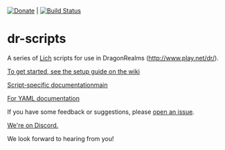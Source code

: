 [![Donate](https://img.shields.io/badge/Donate-PayPal-green.svg)](http://www.paypal.me/rcuhljr) | [![Build Status](https://travis-ci.com/rpherbig/dr-scripts.svg?branch=master)](https://travis-ci.com/rpherbig/dr-scripts)

# dr-scripts
A series of [Lich](https://github.com/elanthia-online/lich-5) scripts for use in DragonRealms (http://www.play.net/dr/).

[To get started, see the setup guide on the wiki](https://github.com/rpherbig/dr-scripts/wiki/First-Time-Setup)

[Script-specific documentationmain](https://elanthipedia.play.net/Lich_script_repository)

[For YAML documentation](https://github.com/rpherbig/dr-scripts/wiki/Introduction-to-Character-Settings)

If you have some feedback or suggestions, please [open an issue](https://github.com/rpherbig/dr-scripts/issues). 

[We're on Discord.](https://discord.gg/AXhcahpdnN)

We look forward to hearing from you!
